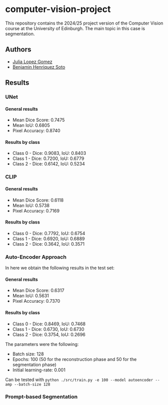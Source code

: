 # computer-vision-project

This repository contains the 2024/25 project version of the Computer Vision course at the University of Edinburgh. The main topic in this case is segmentation.

## Authors
- [Julia Lopez Gomez](https://github.com/julialopezgomez)
- [Benjamin Henriquez Soto](https://github.com/bhenriquezsoto)

## Results

### UNet

#### General results
- Mean Dice Score: 0.7475
- Mean IoU: 0.6805
- Pixel Accuracy: 0.8740

#### Results by class
- Class 0 - Dice: 0.9083, IoU: 0.8403
- Class 1 - Dice: 0.7200, IoU: 0.6779
- Class 2 - Dice: 0.6142, IoU: 0.5234

### CLIP

#### General results

- Mean Dice Score: 0.6118                                                               
- Mean IoU: 0.5738
- Pixel Accuracy: 0.7169

#### Results by class
- Class 0 - Dice: 0.7792, IoU: 0.6754
- Class 1 - Dice: 0.6920, IoU: 0.6889
- Class 2 - Dice: 0.3642, IoU: 0.3571

### Auto-Encoder Approach
In here we obtain the following results in the test set:

#### General results

- Mean Dice Score: 0.6317                                                               
- Mean IoU: 0.5631
- Pixel Accuracy: 0.7370

#### Results by class
- Class 0 - Dice: 0.8469, IoU: 0.7468
- Class 1 - Dice: 0.6730, IoU: 0.6730
- Class 2 - Dice: 0.3754, IoU: 0.2696


The parameters were the following:

- Batch size: 128
- Epochs: 100 (50 for the reconstruction phase and 50 for the segmentation phase)
- Initial learning-rate: 0.001

Can be tested with `python ./src/train.py -e 100 --model autoencoder --amp --batch-size 128`

### Prompt-based Segmentation
